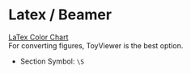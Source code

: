 # Latex / Beamer
[LaTex Color Chart](http://latexcolor.com/)  
For converting figures, ToyViewer is the best option.

* Section Symbol: `\S`
